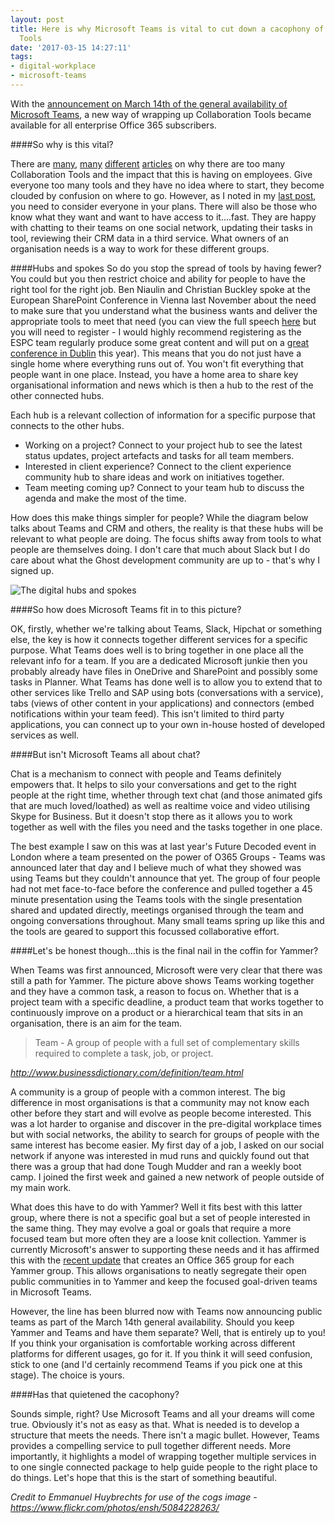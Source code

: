 ```yaml
---
layout: post
title: Here is why Microsoft Teams is vital to cut down a cacophony of Collaboration
  Tools
date: '2017-03-15 14:27:11'
tags:
- digital-workplace
- microsoft-teams
---
```


With the [announcement on March 14th of the general availability of Microsoft Teams](https://blogs.office.com/2017/03/14/microsoft-teams-rolls-out-to-office-365-customers-worldwide/), a new way of wrapping up Collaboration Tools became available for all enterprise Office 365 subscribers.

####So why is this vital?

There are [many](https://www.wsj.com/articles/beware-collaboration-tool-overload-1489370400), [many](http://moxtra.com/blog/why-organizations-should-avoid-too-many-collaboration-tools) [different](https://en.share-gate.com/blog/microsoft-teams-office-365-collaboration-overload) [articles](https://www.tektonikamag.com/index.php/2017/01/26/why-everyone-hates-your-collaboration-tools-hint-theres-way-too-many/) on why there are too many Collaboration Tools and the impact that this is having on employees. Give everyone too many tools and they have no idea where to start, they become clouded by confusion on where to go. However, as I noted in my [last post](https://www.mcd79.com/trump-brexit-and-the-digital-workplace-yes-im-going-there/), you need to consider everyone in your plans. There will also be those who know what they want and want to have access to it....fast. They are happy with chatting to their teams on one social network, updating their tasks in tool, reviewing their CRM data in a third service. What owners of an organisation needs is a way to work for these different groups.

####Hubs and spokes
So do you stop the spread of tools by having fewer? You could but you then restrict choice and ability for people to have the right tool for the right job. Ben Niaulin and Christian Buckley spoke at the European SharePoint Conference in Vienna last November about the need to make sure that you understand what the business wants and deliver the appropriate tools to meet that need (you can view the full speech [here](https://www.sharepointeurope.com/presentations/espc16-keynote-2-form-meets-function-understanding-collaborations-cultural-fit/) but you will need to register - I would highly recommend registering as the ESPC team regularly produce some great content and will put on a [great conference in Dublin](https://www.sharepointeurope.com/) this year). This means that you do not just have a single home where everything runs out of. You won't fit everything that people want in one place. Instead, you have a home area to share key organisational information and news which is then a hub to the rest of the other connected hubs.

Each hub is a relevant collection of information for a specific purpose that connects to the other hubs. 

* Working on a project? Connect to your project hub to see the latest status updates, project artefacts and tasks for all team members. 
* Interested in client experience? Connect to the client experience community hub to share ideas and work on initiatives together.
* Team meeting coming up? Connect to your team hub to discuss the agenda and make the most of the time.

How does this make things simpler for people? While the diagram below talks about Teams and CRM and others, the reality is that these hubs will be relevant to what people are doing. The focus shifts away from tools to what people are themselves doing. I don't care that much about Slack but I do care about what the Ghost development community are up to - that's why I signed up.

![The digital hubs and spokes](https://mcdonnell-my.sharepoint.com/personal/kevin_mcd79_com/_layouts/15/guestaccess.aspx?docid=055119dce270d4c978d2f62fb5cb1eba8&authkey=AeA3sMq90sAgORaFrhrlOS8)

####So how does Microsoft Teams fit in to this picture?

OK, firstly, whether we're talking about Teams, Slack, Hipchat or something else, the key is how it connects together different services for a specific purpose. What Teams does well is to bring together in one place all the relevant info for a team. If you are a dedicated Microsoft junkie then you probably already have files in OneDrive and SharePoint and possibly some tasks in Planner. What Teams has done well is to allow you to extend that to other services like Trello and SAP using bots (conversations with a service), tabs (views of other content in your applications) and connectors (embed notifications within your team feed). This isn't limited to third party applications, you can connect up to your own in-house hosted of developed services as well.

####But isn't Microsoft Teams all about chat?

Chat is a mechanism to connect with people and Teams definitely empowers that. It helps to silo your conversations and get to the right people at the right time, whether through text chat (and those animated gifs that are much loved/loathed) as well as realtime voice and video utilising Skype for Business. But it doesn't stop there as it allows you to work together as well with the files you need and the tasks together in one place.

The best example I saw on this was at last year's Future Decoded event in London where a team presented on the power of O365 Groups - Teams was announced later that day and I believe much of what they showed was using Teams but they couldn't announce that yet. The group of four people had not met face-to-face before the conference and pulled together a 45 minute presentation using the Teams tools with the single presentation shared and updated directly, meetings organised through the team and ongoing conversations throughout. Many small teams spring up like this and the tools are geared to support this focussed collaborative effort.

####Let's be honest though...this is the final nail in the coffin for Yammer?

When Teams was first announced, Microsoft were very clear that there was still a path for Yammer. The picture above shows Teams working together and they have a common task, a reason to focus on. Whether that is a project team with a specific deadline, a product team that works together to continuously improve on a product or a hierarchical team that sits in an organisation, there is an aim for the team.

>Team - A group of people with a full set of complementary skills required to complete a task, job, or project.

*http://www.businessdictionary.com/definition/team.html*

A community is a group of people with a common interest. The big difference in most organisations is that a community may not know each other before they start and will evolve as people become interested. This was a lot harder to organise and discover in the pre-digital workplace times but with social networks, the ability to search for groups of people with the same interest has become easier. My first day of a job, I asked on our social network if anyone was interested in mud runs and quickly found out that there was a group that had done Tough Mudder and ran a weekly boot camp. I joined the first week and gained a new network of people outside of my main work.

What does this have to do with Yammer? Well it fits best with this latter group, where there is not a specific goal but a set of people interested in the same thing. They may evolve a goal or goals that require a more focused team but more often they are a loose knit collection. Yammer is currently Microsoft's answer to supporting these needs and it has affirmed this with the [recent update](https://blogs.office.com/2017/03/02/yammer-integration-with-office-365-groups-now-rolling-out/) that creates an Office 365 group for each Yammer group. This allows organisations to neatly segregate their open public communities in to Yammer and keep the focused goal-driven teams in Microsoft Teams.

However, the line has been blurred now with Teams now announcing public teams as part of the March 14th general availability. Should you keep Yammer and Teams and have them separate? Well, that is entirely up to you! If you think your organisation is comfortable working across different platforms for different usages, go for it. If you think it will seed confusion, stick to one (and I'd certainly recommend Teams if you pick one at this stage). The choice is yours.

####Has that quietened the cacophony?

Sounds simple, right? Use Microsoft Teams and all your dreams will come true. Obviously it's not as easy as that. What is needed is to develop a structure that meets the needs. There isn't a magic bullet. However, Teams provides a compelling service to pull together different needs. More importantly, it highlights a model of wrapping together multiple services in to one single connected package to help guide people to the right place to do things. Let's hope that this is the start of something beautiful.






*Credit to Emmanuel Huybrechts for use of the cogs image - https://www.flickr.com/photos/ensh/5084228263/*